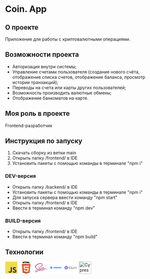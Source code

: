 # Coin. App
## О проекте
Приложение для работы с криптовалютными операциями.

## Возможности проекта
- Авторизация внутри системы;
- Управление счетами пользователя (создание нового счёта, отображение списка
счетов, отображение баланса, просмотр истории транзакций);
- Переводы на счета или карты других пользователей;
- Возможность производить валютные обмены;
- Отображение банкоматов на карте.

## Моя роль в проекте
Frontend-разработчик

## Инструкция по запуску
1. Скачать сборку из ветки main
2. Открыть папку /frontend/ в IDE
3. Установить пакеты с помощью команды в терминале "npm i"
### DEV-версия
- Открыть папку /backend/ в IDE
- Установить пакеты с помощью команды в терминале "npm i"
- Для запуска сервера ввести команду "npm start"
- Открыть папку /frontend/ в IDE
- Ввести в терминал команду "npm dev"
### BUILD-версия
- Открыть папку /frontend/ в IDE
- Ввести в терминал команду "npm build"
  
## Технологии
<div>
  <img src="https://github.com/devicons/devicon/blob/master/icons/javascript/javascript-original.svg" title="JS" alt="JS" width="40" height="40"/>&nbsp;
  <img src="https://github.com/devicons/devicon/blob/master/icons/html5/html5-original-wordmark.svg" title="HTML" alt="HTML" width="40" height="40"/>&nbsp;
  <img src="https://github.com/devicons/devicon/blob/master/icons/sass/sass-original.svg" title="Sass" alt="Sass" width="40" height="40"/>&nbsp;
  <img src="https://github.com/devicons/devicon/blob/master/icons/webpack/webpack-original-wordmark.svg" title="Webpack" **alt="Webpack" width="40" height="40"/>&nbsp;
  <img src="https://github.com/devicons/devicon/blob/master/icons/eslint/eslint-original-wordmark.svg" title="Eslint" **alt="Eslint" width="40" height="40"/>&nbsp;
  <img src="https://www.cypress.io/_astro/navbar-brand.0d71ff96.svg" title="Cypress" **alt="Cypress" width="40" height="40"/>&nbsp;
</div>

